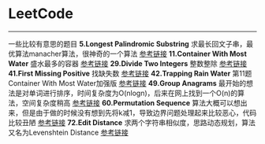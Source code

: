 # LeetCode
---
一些比较有意思的题目
**5.Longest Palindromic Substring**
求最长回文子串，最优算法manacher算法，很神奇的一个算法
[参考链接](http://blog.csdn.net/coco56181712/article/details/76271790)
**11.Container With Most Water**
盛水最多的容器
[参考链接](https://segmentfault.com/a/1190000008824222)
**29.Divide Two Integers**
整数整除
[参考链接](https://segmentfault.com/a/1190000003903492)
**41.First Missing Positive**
找缺失数
[参考链接](https://segmentfault.com/a/1190000003488849)
**42.Trapping Rain Water**
第11题Container With Most Water加强版
[参考链接](https://segmentfault.com/a/1190000004594606)
**49.Group Anagrams**
最开始的想法是对单词进行排序，时间复杂度为O(nlogn)，后来在网上找到一个O(n)的算法，空间复杂度稍高
[参考链接](https://www.cnblogs.com/jdneo/p/5291304.html)
**60.Permutation Sequence**
算法大概可以想出来，但是由于做的时候没有想到先将k减1，导致边界问题处理起来比较恶心，代码比较丑陋
[参考链接](https://www.cnblogs.com/grandyang/p/4358678.html)
**72.Edit Distance**
求两个字符串相似度，思路动态规划，算法又名为Levenshtein Distance
[参考链接](http://blog.csdn.net/pipisorry/article/details/46383947)

